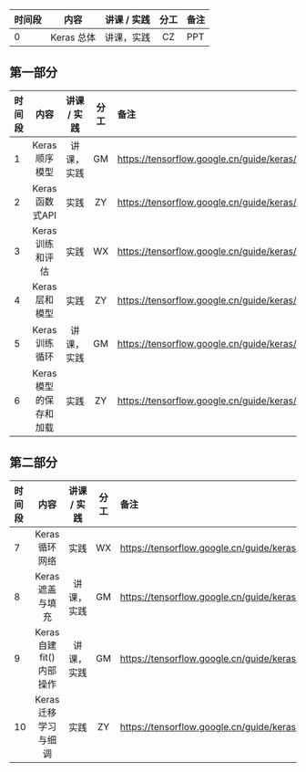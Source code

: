 
| 时间段 |       内容     | 讲课 / 实践 | 分工  | 备注 |
| :----- | :------------: | :---------: | :-----: | :----- |
|    0   |  Keras 总体   |    讲课，实践       |  CZ   |   PPT   |

## 第一部分

| 时间段 |        内容        |  讲课 / 实践 | 分工  | 备注 |
| :----- | :----------------: | :---------: | :-----: | :----- |
|    1   |  Keras顺序模型  |  讲课，实践    |    GM    |   https://tensorflow.google.cn/guide/keras/sequential_model    |
|    2   |  Keras函数式API     |    实践     |  ZY   |  https://tensorflow.google.cn/guide/keras/functional     |
|    3   |  Keras训练和评估    |    实践     |  WX   |  https://tensorflow.google.cn/guide/keras/train_and_evaluate     |
|    4   |  Keras层和模型   |    实践     |  ZY   |  https://tensorflow.google.cn/guide/keras/custom_layers_and_models  |
|    5   |  Keras训练循环  |  讲课，实践    |    GM    |  https://tensorflow.google.cn/guide/keras/writing_a_training_loop_from_scratch    |
|    6   |  Keras模型的保存和加载   |    实践     |  ZY   |  https://tensorflow.google.cn/guide/keras/save_and_serialize   |


## 第二部分

| 时间段 |       内容     | 讲课 / 实践 | 分工  | 备注 |
| :----- | :------------: | :---------: | :-----: | :----- |
|    7   | Keras循环网络    |    实践     |  WX   |  https://tensorflow.google.cn/guide/keras/rnn  |
|    8   |  Keras遮盖与填充  |  讲课，实践    |    GM    |  https://tensorflow.google.cn/guide/keras/masking_and_padding   |
|    9   | Keras自建fit()内部操作 |  讲课，实践    |    GM    | https://tensorflow.google.cn/guide/keras/customizing_what_happens_in_fit  |
|    10  |  Keras迁移学习与细调   |    实践     |  ZY   |  https://tensorflow.google.cn/guide/keras/transfer_learning    |
